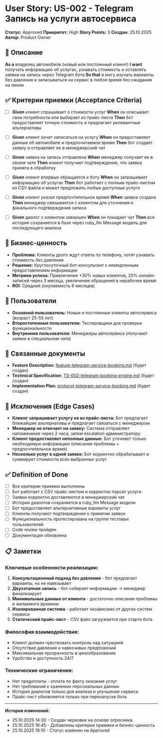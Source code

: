 # User Story: US-002 - Telegram Запись на услуги автосервиса

**Статус:** Approved
**Приоритет:** High
**Story Points:** 3
**Создан:** 25.10.2025
**Автор:** Product Owner

## 📝 Описание

**As a** владелец автомобиля (новый или постоянный клиент)
**I want** получать информацию об услугах, узнавать стоимость и оставлять заявки на запись через Telegram бота
**So that** я могу изучать варианты без давления и записываться на сервис в любое время без ожидания на линии

## ✅ Критерии приемки (Acceptance Criteria)

- [ ] **Given** клиент спрашивает о стоимости услуг **When** он описывает свои потребности или выбирает из прайс-листа **Then** бот предоставляет точную стоимость и предлагает релевантные альтернативы

- [ ] **Given** клиент хочет записаться на услугу **When** он предоставляет данные об автомобиле и предпочитаемое время **Then** бот создает заявку и отправляет ее в менеджерский чат

- [ ] **Given** заявка на запись отправлена **When** менеджер получает ее в своем чате **Then** клиент получает подтверждение, что заявка принята в обработку

- [ ] **Given** клиент впервые обращается к боту **When** он запрашивает информацию об услугах **Then** бот работает с полным прайс-листом из CSV файла и может предложить любые доступные услуги

- [ ] **Given** клиент указал предпочтительное время **When** заявка создана **Then** менеджер связывается с клиентом для уточнения и финального подтверждения записи

- [ ] **Given** диалог с клиентом завершен **When** он покидает чат **Then** вся история сохраняется в базе через ruby_llm Message модель для последующего анализа

## 🎯 Бизнес-ценность

- **Проблема:** Клиенты долго ждут ответа по телефону, хотят узнавать стоимость без давления
- **Решение:** Круглосуточный бот-консультант с немедленным предоставлением информации
- **Метрики успеха:** Привлечение +30% новых клиентов, 20% онлайн-записей через 3 месяца, увеличение обращений в нерабочее время
- **ROI:** Средний (окупаемость 6 месяцев)

## 👥 Пользователи

- **Основной пользователь:** Новые и постоянные клиенты автосервиса (возраст 25-55 лет)
- **Второстепенные пользователи:** Тестировщики для проверки функциональности
- **Внутренние пользователи:** Менеджеры автосервиса (получают заявки в специальном чате)

## 🔗 Связанные документы

- **Feature Description:** [feature-telegram-service-booking.md](../features/feature-telegram-service-booking.md) (будет создан)
- **Technical Specification:** [TS-002-telegram-booking-engine.md](../specifications/TS-002-telegram-booking-engine.md) (будет создан)
- **Implementation Plan:** [protocol-telegram-service-booking.md](../../.protocols/protocol-telegram-service-booking.md) (будет создан)

## 🚫 Исключения (Edge Cases)

- **Клиент запрашивает услугу не из прайс-листа:** Бот предлагает ближайшие альтернативы и предлагает связаться с менеджером
- **Менеджер не отвечает на заявку:** Система отправляет напоминание через 2 часа, затем escalation администратору
- **Клиент предоставляет неполные данные:** Бот уточняет только необходимую информацию (описание проблемы + предпочтительное время)
- **Несколько услуг в одной заявке:** Бот корректно обрабатывает и суммирует стоимости всех выбранных услуг

## ✅ Definition of Done

- [ ] Все критерии приемки выполнены
- [ ] Бот работает с CSV прайс-листом и корректно парсит услуги
- [ ] Заявки корректно доставляются в менеджерский чат
- [ ] История диалогов сохраняется в ruby_llm Message модели
- [ ] Бот предоставляет альтернативные варианты услуг
- [ ] Клиенты получают подтверждения о принятии заявок
- [ ] Функциональность протестирована на группе тестовых пользователей
- [ ] Code review пройден
- [ ] Документация обновлена

## 📋 Заметки

### Ключевые особенности реализации:
1. **Консультационный подход без давления** - бот предлагает варианты, но не навязывает
2. **Двухэтапная запись** - бот собирает информацию → менеджер финализирует
3. **Минимальные данные от клиента** - достаточно описания проблемы и желаемого времени
4. **Изолированная система** - работает независимо от других систем сервиса
5. **Статический прайс-лист** - CSV файл загружается при старте бота

### Философия взаимодействия:
- Клиент должен чувствовать контроль над ситуацией
- Отсутствие давления и навязчивых предложений
- Максимальная прозрачность в ценообразовании
- Удобство и доступность 24/7

### Технические ограничения:
- Нет предоплаты - оплата по факту оказания услуг
- Нет требований к хранению персональных данных
- История диалогов только для анализа и улучшения сервиса
- Прайс-лист обновляется только при перезапуске бота

---

**История изменений:**
- 25.10.2025 14:30 - Создан черновик на основе опросника
- 25.10.2025 18:45 - Добавлены критерии приемки и бизнес-ценность
- 25.10.2025 19:10 - Статус изменен на Approved